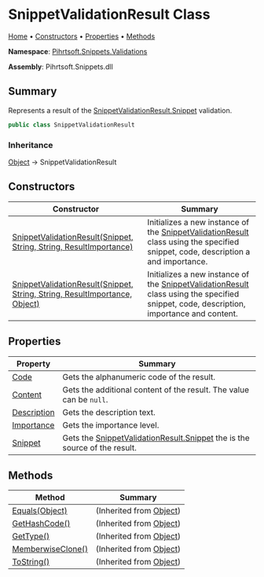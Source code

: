 <a name="_top"></a>

# SnippetValidationResult Class

[Home](../../../../README.md#_top) &#x2022; [Constructors](#constructors) &#x2022; [Properties](#properties) &#x2022; [Methods](#methods)

**Namespace**: [Pihrtsoft.Snippets.Validations](../README.md#_top)

**Assembly**: Pihrtsoft\.Snippets\.dll

## Summary

Represents a result of the [SnippetValidationResult.Snippet](Snippet/README.md#_top) validation\.

```csharp
public class SnippetValidationResult
```

### Inheritance

[Object](https://docs.microsoft.com/en-us/dotnet/api/system.object) &#x2192; SnippetValidationResult

## Constructors

| Constructor | Summary |
| ----------- | ------- |
| [SnippetValidationResult(Snippet, String, String, ResultImportance)](-ctor/README.md#Pihrtsoft_Snippets_Validations_SnippetValidationResult__ctor_Pihrtsoft_Snippets_Snippet_System_String_System_String_Pihrtsoft_Snippets_Validations_ResultImportance_) | Initializes a new instance of the [SnippetValidationResult](#_top) class using the specified snippet, code, description a and importance\. |
| [SnippetValidationResult(Snippet, String, String, ResultImportance, Object)](-ctor/README.md#Pihrtsoft_Snippets_Validations_SnippetValidationResult__ctor_Pihrtsoft_Snippets_Snippet_System_String_System_String_Pihrtsoft_Snippets_Validations_ResultImportance_System_Object_) | Initializes a new instance of the [SnippetValidationResult](#_top) class using the specified snippet, code, description, importance and content\. |

## Properties

| Property | Summary |
| -------- | ------- |
| [Code](Code/README.md#_top) | Gets the alphanumeric code of the result\. |
| [Content](Content/README.md#_top) | Gets the additional content of the result\. The value can be `null`\. |
| [Description](Description/README.md#_top) | Gets the description text\. |
| [Importance](Importance/README.md#_top) | Gets the importance level\. |
| [Snippet](Snippet/README.md#_top) | Gets the [SnippetValidationResult.Snippet](Snippet/README.md#_top) the is the source of the result\. |

## Methods

| Method | Summary |
| ------ | ------- |
| [Equals(Object)](https://docs.microsoft.com/en-us/dotnet/api/system.object.equals) |  \(Inherited from [Object](https://docs.microsoft.com/en-us/dotnet/api/system.object)\) |
| [GetHashCode()](https://docs.microsoft.com/en-us/dotnet/api/system.object.gethashcode) |  \(Inherited from [Object](https://docs.microsoft.com/en-us/dotnet/api/system.object)\) |
| [GetType()](https://docs.microsoft.com/en-us/dotnet/api/system.object.gettype) |  \(Inherited from [Object](https://docs.microsoft.com/en-us/dotnet/api/system.object)\) |
| [MemberwiseClone()](https://docs.microsoft.com/en-us/dotnet/api/system.object.memberwiseclone) |  \(Inherited from [Object](https://docs.microsoft.com/en-us/dotnet/api/system.object)\) |
| [ToString()](https://docs.microsoft.com/en-us/dotnet/api/system.object.tostring) |  \(Inherited from [Object](https://docs.microsoft.com/en-us/dotnet/api/system.object)\) |


